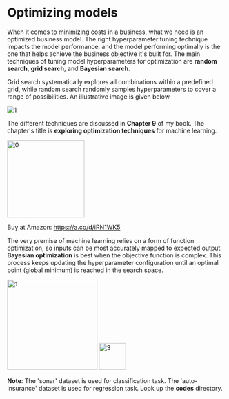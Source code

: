 # Optimizing models

When it comes to minimizing costs in a business, what we need is an optimized business model. The right hyperparameter tuning technique impacts the model performance, and the model performing optimally is the one that helps achieve the business objective it's built for. The main techniques of tuning model hyperparameters for optimization are **random search**, **grid search**, and **Bayesian search**. 

Grid search systematically explores all combinations within a predefined grid, while random search randomly samples hyperparameters to cover a range of possibilities. An illustrative image is given below.

![1](https://github.com/user-attachments/assets/b6f9b380-02e9-4cac-8834-d7e697c4dc5d)

The different techniques are discussed in **Chapter 9** of my book. The chapter's title is **exploring optimization techniques** for machine learning.

<img width="179" alt="0" src="https://github.com/user-attachments/assets/2303322f-e4e3-4636-b533-57b38a7ca9ed">

Buy at Amazon: https://a.co/d/iRN1WK5

The very premise of machine learning relies on a form of function optimization, so inputs can be most accurately mapped to expected output. 
**Bayesian optimization** is best when the objective function is complex. This process keeps updating the hyperparameter configuration until an optimal point (global minimum) is reached in the search space.

<img width="209" alt="1" src="https://github.com/user-attachments/assets/88535300-9262-4298-b93a-d27e7bba2752">

<img width="62" alt="3" src="https://github.com/user-attachments/assets/cb96346e-1362-4c36-a7de-2372f95496ec">


**Note**: The 'sonar' dataset is used for classification task. The 'auto-insurance' dataset is used for regression task. Look up the **codes** directory.

